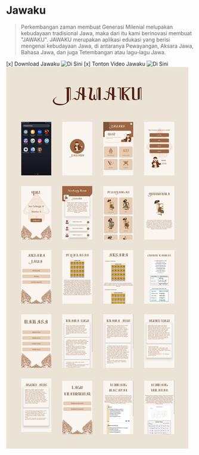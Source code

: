 # Jawaku
> Perkembangan zaman membuat Generasi Milenial melupakan kebudayaan tradisional Jawa, maka dari itu kami berinovasi membuat "JAWAKU". JAWAKU merupakan aplikasi edukasi yang berisi mengenai kebudayaan Jawa, di antaranya Pewayangan, Aksara Jawa, Bahasa Jawa, dan juga Tetembangan atau lagu-lagu Jawa.

[x] Download Jawaku ![Di Sini](intip.in/JawakuApp) 
[x] Tonton Video Jawaku ![Di Sini](intip.in/VideoJawaku)
![Alt Text](https://github.com/Jawaku/Jawaku_App/blob/master/SS_App.png)
